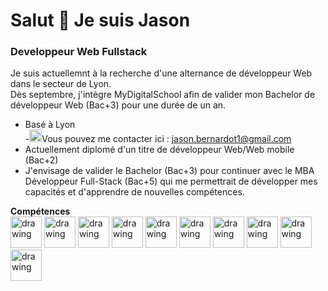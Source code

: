 # **Salut 👋 Je suis Jason**
### Developpeur Web Fullstack

Je suis actuellemnt à la recherche d'une alternance de développeur Web dans le secteur de Lyon.  
Dès septembre, j'intègre MyDigitalSchool afin de valider mon Bachelor de développeur Web (Bac+3) pour une durée de un an.

- Basé à Lyon  
-<img src="https://github.com/JsBernardot/JsBernardot/assets/123375400/b3a916c3-b756-4fc0-abb0-759f8ebbd9b6" alt="drawing" width="20"/>Vous pouvez me contacter ici : jason.bernardot1@gmail.com
- Actuellement diplomé d'un titre de développeur Web/Web mobile (Bac+2) 
- J'envisage de valider le Bachelor (Bac+3) pour continuer avec le MBA Développeur Full-Stack (Bac+5) qui me permettrait de développer mes capacités et d'apprendre de nouvelles compétences.



**Compétences**  
<img src="https://github.com/JsBernardot/JsBernardot/assets/123375400/96c3b9a6-d71c-40eb-b9ea-9fe9d8d24004" alt="drawing" width="50"/>
<img src="https://github.com/JsBernardot/JsBernardot/assets/123375400/eaa4e595-a287-4227-aa7e-0371e2ea25a6" alt="drawing" width="50"/>
<img src="https://github.com/JsBernardot/JsBernardot/assets/123375400/e406f9e7-50ea-43f4-bd5e-c7facde7ddcb" alt="drawing" width="50"/>
<img src="https://github.com/JsBernardot/JsBernardot/assets/123375400/b252a199-f699-4449-a0af-65cf88d5feeb)" alt="drawing" width="50"/>
<img src="https://github.com/JsBernardot/JsBernardot/assets/123375400/3ad48975-59c7-40f2-97e1-0f9c4370d556" alt="drawing" width="50"/>
<img src="https://github.com/JsBernardot/JsBernardot/assets/123375400/e00dd11d-fd14-4ca1-b13e-7c64404645d5" alt="drawing" width="50"/>
<img src="https://github.com/JsBernardot/JsBernardot/assets/123375400/f853b361-b87b-45c1-ad81-a3bfef748b0a" alt="drawing" width="50"/>
<img src="https://github.com/JsBernardot/JsBernardot/assets/123375400/53ba2d98-3a7a-4328-86df-069daa05b885" alt="drawing" width="50"/>
<img src="https://github.com/JsBernardot/JsBernardot/assets/123375400/d63ea6ba-9168-4e96-b476-bf6add419263" alt="drawing" width="50"/>
<img src="https://github.com/JsBernardot/JsBernardot/assets/123375400/1cef44d9-395d-44f4-9a09-220e03dcc209" alt="drawing" width="50"/>

<!--
**JsBernardot/JsBernardot** is a ✨ _special_ ✨ repository because its `README.md` (this file) appears on your GitHub profile.

Here are some ideas to get you started:

- 🔭 I’m currently working on ...
- 🌱 I’m currently learning ...
- 👯 I’m looking to collaborate on ...
- 🤔 I’m looking for help with ...
- 💬 Ask me about ...
- 📫 How to reach me: ...
- 😄 Pronouns: ...
- ⚡ Fun fact: ...
-->
